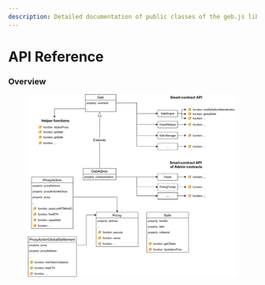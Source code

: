 ```yaml
---
description: Detailed documentation of public classes of the geb.js library.
---
```


# API Reference

### Overview

<figure><img src="../../.gitbook/assets/assets_-M9jdHretGKCtWYz5jZR_-MLIvqlPbIxLjajMKNv__-MLIwGpICwkXh9nV-MjF_geb_overview.webp" alt=""><figcaption></figcaption></figure>
